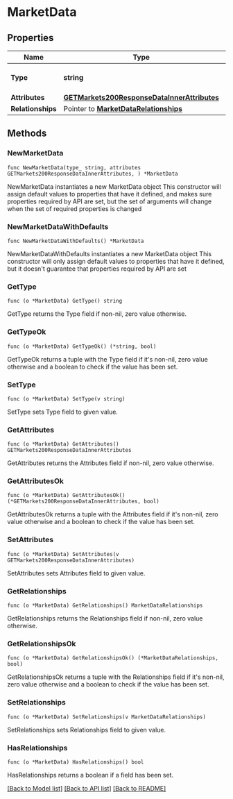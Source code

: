 # MarketData

## Properties

Name | Type | Description | Notes
------------ | ------------- | ------------- | -------------
**Type** | **string** | The resource&#39;s type | [default to "markets"]
**Attributes** | [**GETMarkets200ResponseDataInnerAttributes**](GETMarkets200ResponseDataInnerAttributes.md) |  | 
**Relationships** | Pointer to [**MarketDataRelationships**](MarketDataRelationships.md) |  | [optional] 

## Methods

### NewMarketData

`func NewMarketData(type_ string, attributes GETMarkets200ResponseDataInnerAttributes, ) *MarketData`

NewMarketData instantiates a new MarketData object
This constructor will assign default values to properties that have it defined,
and makes sure properties required by API are set, but the set of arguments
will change when the set of required properties is changed

### NewMarketDataWithDefaults

`func NewMarketDataWithDefaults() *MarketData`

NewMarketDataWithDefaults instantiates a new MarketData object
This constructor will only assign default values to properties that have it defined,
but it doesn't guarantee that properties required by API are set

### GetType

`func (o *MarketData) GetType() string`

GetType returns the Type field if non-nil, zero value otherwise.

### GetTypeOk

`func (o *MarketData) GetTypeOk() (*string, bool)`

GetTypeOk returns a tuple with the Type field if it's non-nil, zero value otherwise
and a boolean to check if the value has been set.

### SetType

`func (o *MarketData) SetType(v string)`

SetType sets Type field to given value.


### GetAttributes

`func (o *MarketData) GetAttributes() GETMarkets200ResponseDataInnerAttributes`

GetAttributes returns the Attributes field if non-nil, zero value otherwise.

### GetAttributesOk

`func (o *MarketData) GetAttributesOk() (*GETMarkets200ResponseDataInnerAttributes, bool)`

GetAttributesOk returns a tuple with the Attributes field if it's non-nil, zero value otherwise
and a boolean to check if the value has been set.

### SetAttributes

`func (o *MarketData) SetAttributes(v GETMarkets200ResponseDataInnerAttributes)`

SetAttributes sets Attributes field to given value.


### GetRelationships

`func (o *MarketData) GetRelationships() MarketDataRelationships`

GetRelationships returns the Relationships field if non-nil, zero value otherwise.

### GetRelationshipsOk

`func (o *MarketData) GetRelationshipsOk() (*MarketDataRelationships, bool)`

GetRelationshipsOk returns a tuple with the Relationships field if it's non-nil, zero value otherwise
and a boolean to check if the value has been set.

### SetRelationships

`func (o *MarketData) SetRelationships(v MarketDataRelationships)`

SetRelationships sets Relationships field to given value.

### HasRelationships

`func (o *MarketData) HasRelationships() bool`

HasRelationships returns a boolean if a field has been set.


[[Back to Model list]](../README.md#documentation-for-models) [[Back to API list]](../README.md#documentation-for-api-endpoints) [[Back to README]](../README.md)



